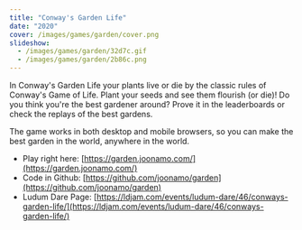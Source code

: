 ```yaml
---
title: "Conway's Garden Life"
date: "2020"
cover: /images/games/garden/cover.png
slideshow:
  - /images/games/garden/32d7c.gif
  - /images/games/garden/2b86c.png
---
```


In Conway's Garden Life your plants live or die by the classic rules of Conway's Game of Life. Plant your seeds and see them flourish (or die)! Do you think you're the best gardener around? Prove it in the leaderboards or check the replays of the best gardens.

The game works in both desktop and mobile browsers, so you can make the best garden in the world, anywhere in the world.

- Play right here: [https://garden.joonamo.com/](https://garden.joonamo.com/)
- Code in Github: [https://github.com/joonamo/garden](https://github.com/joonamo/garden)
- Ludum Dare Page: [https://ldjam.com/events/ludum-dare/46/conways-garden-life/](https://ldjam.com/events/ludum-dare/46/conways-garden-life/)